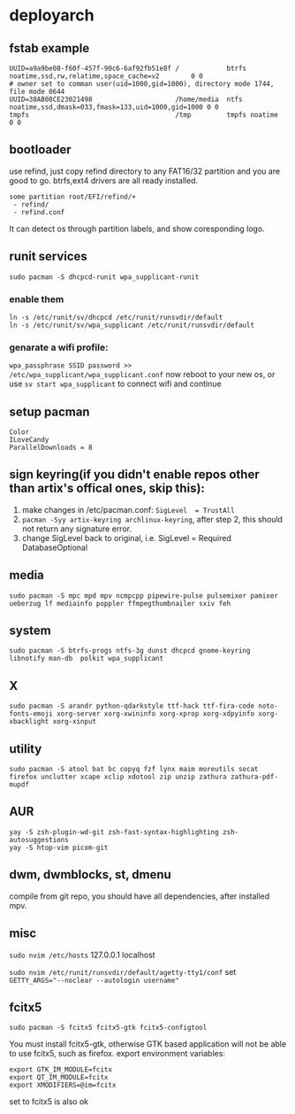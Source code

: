 # deployarch

## fstab example
```
UUID=a9a9be08-f60f-457f-90c6-6af92fb51e8f /            btrfs noatime,ssd,rw,relatime,space_cache=v2	       0 0
# owner set to comman user(uid=1000,gid=1000), directory mode 1744, file mode 0644
UUID=38AB08CE23021498                     /home/media  ntfs  noatime,ssd,dmask=033,fmask=133,uid=1000,gid=1000 0 0
tmpfs                                     /tmp         tmpfs noatime                                           0 0
```
## bootloader
use refind, just copy refind directory to any FAT16/32 partition and you are good to go. btrfs,ext4 drivers are all ready installed.
```
some partition root/EFI/refind/+
 - refind/
 - refind.conf
```
It can detect os through partition labels, and show coresponding logo.

## runit services
`sudo pacman -S dhcpcd-runit wpa_supplicant-runit`
### enable them

```
ln -s /etc/runit/sv/dhcpcd /etc/runit/runsvdir/default
ln -s /etc/runit/sv/wpa_supplicant /etc/runit/runsvdir/default
```
### genarate a wifi profile:
`wpa_passphrase SSID password >> /etc/wpa_supplicant/wpa_supplicant.conf`
now reboot to your new os, or use `sv start wpa_supplicant` to connect wifi and continue

## setup pacman
```
Color
ILoveCandy
ParallelDownloads = 8
```

## sign keyring(if you didn't enable repos other than artix's offical ones, skip this):
1. make changes in /etc/pacman.conf:
`SigLevel  = TrustAll`
2. `pacman -Syy artix-keyring archlinux-keyring`, after step 2, this should not return any signature error.
3. change SigLevel back to original, i.e. SigLevel = Required DatabaseOptional


## media
```
sudo pacman -S mpc mpd mpv ncmpcpp pipewire-pulse pulsemixer pamixer ueberzug lf mediainfo poppler ffmpegthumbnailer sxiv feh
```
## system
```
sudo pacman -S btrfs-progs ntfs-3g dunst dhcpcd gnome-keyring libnotify man-db  polkit wpa_supplicant
```

## X
```
sudo pacman -S arandr python-qdarkstyle ttf-hack ttf-fira-code noto-fonts-emoji xorg-server xorg-xwininfo xorg-xprop xorg-xdpyinfo xorg-xbacklight xorg-xinput
```

## utility
```
sudo pacman -S atool bat bc copyq fzf lynx maim moreutils socat firefox unclutter xcape xclip xdotool zip unzip zathura zathura-pdf-mupdf
```
## AUR
```
yay -S zsh-plugin-wd-git zsh-fast-syntax-highlighting zsh-autosuggestions
yay -S htop-vim picom-git
```

## dwm, dwmblocks, st, dmenu
compile from git repo, you should have all dependencies, after installed mpv.

## misc
`sudo nvim /etc/hosts`
127.0.0.1  localhost

`sudo nvim /etc/runit/runsvdir/default/agetty-tty1/conf`
set `GETTY_ARGS="--noclear --autologin username"`

## fcitx5
`sudo pacman -S fcitx5 fcitx5-gtk fcitx5-configtool`

You must install fcitx5-gtk, otherwise GTK based application will not be able to use fcitx5, such as firefox.
export environment variables:
```
export GTK_IM_MODULE=fcitx
export QT_IM_MODULE=fcitx
export XMODIFIERS=@im=fcitx
```
set to fcitx5 is also ok
